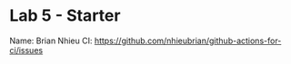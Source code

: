 # Lab 5 - Starter

Name: Brian Nhieu
CI: https://github.com/nhieubrian/github-actions-for-ci/issues

